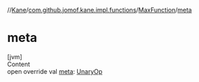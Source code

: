 //[Kane](../../index.md)/[com.github.jomof.kane.impl.functions](../index.md)/[MaxFunction](index.md)/[meta](meta.md)



# meta  
[jvm]  
Content  
open override val [meta](meta.md): [UnaryOp](../../com.github.jomof.kane.impl/-unary-op/index.md)  



